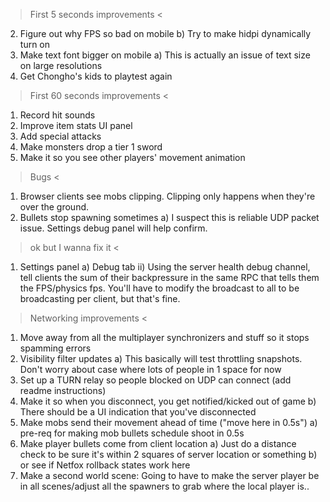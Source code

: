 > First 5 seconds improvements <
2. Figure out why FPS so bad on mobile
b) Try to make hidpi dynamically turn on
3. Make text font bigger on mobile
a) This is actually an issue of text size on large resolutions
2. Get Chongho's kids to playtest again

> First 60 seconds improvements <
1. Record hit sounds
2. Improve item stats UI panel
3. Add special attacks
4. Make monsters drop a tier 1 sword
5. Make it so you see other players' movement animation

> Bugs <
1. Browser clients see mobs clipping. Clipping only happens when they're over the ground.
2. Bullets stop spawning sometimes
a) I suspect this is reliable UDP packet issue. Settings debug panel will help confirm.

> ok but I wanna fix it <
1. Settings panel
a) Debug tab
ii) Using the server health debug channel, tell clients the sum of their backpressure in the same RPC that tells them the FPS/physics fps. You'll have to modify the broadcast to all to be broadcasting per client, but that's fine.

> Networking improvements <
1. Move away from all the multiplayer synchronizers and stuff so it stops spamming errors
2. Visibility filter updates
a) This basically will test throttling snapshots. Don't worry about case where lots of people in 1 space for now
2. Set up a TURN relay so people blocked on UDP can connect (add readme instructions)
3. Make it so when you disconnect, you get notified/kicked out of game
b) There should be a UI indication that you've disconnected
4. Make mobs send their movement ahead of time ("move here in 0.5s")
a) pre-req for making mob bullets schedule shoot in 0.5s
5. Make player bullets come from client location
a) Just do a distance check to be sure it's within 2 squares of server location or something
b) or see if Netfox rollback states work here
6. Make a second world scene: Going to have to make the server player be in all scenes/adjust all the spawners to grab where the local player is..
